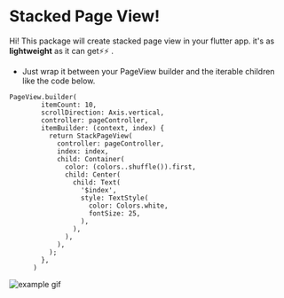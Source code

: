 # Stacked Page View!

Hi! This package will create stacked page view in your flutter app.
it's as **lightweight** as it can get⚡⚡ .

- Just wrap it between your PageView builder and the iterable children like the code below.

```
PageView.builder(
        itemCount: 10,
        scrollDirection: Axis.vertical,
        controller: pageController,
        itemBuilder: (context, index) {
          return StackPageView(
            controller: pageController,
            index: index,
            child: Container(
              color: (colors..shuffle()).first,
              child: Center(
                child: Text(
                  '$index',
                  style: TextStyle(
                    color: Colors.white,
                    fontSize: 25,
                  ),
                ),
              ),
            ),
          );
        },
      )
```

![example gif](https://media.giphy.com/media/SanwUb4qh2h8RmOTRH/giphy.gif)
